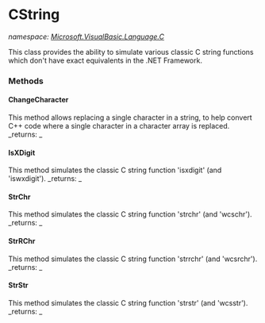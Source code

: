 ﻿
# CString
_namespace: [Microsoft.VisualBasic.Language.C](N-Microsoft.VisualBasic.Language.C.md)_

This class provides the ability to simulate various classic C string functions
which don't have exact equivalents in the .NET Framework.

### Methods

#### ChangeCharacter
This method allows replacing a single character in a string, to help convert
 C++ code where a single character in a character array is replaced.
_returns: _
#### IsXDigit
This method simulates the classic C string function 'isxdigit' (and 'iswxdigit').
_returns: _
#### StrChr
This method simulates the classic C string function 'strchr' (and 'wcschr').
_returns: _
#### StrRChr
This method simulates the classic C string function 'strrchr' (and 'wcsrchr').
_returns: _
#### StrStr
This method simulates the classic C string function 'strstr' (and 'wcsstr').
_returns: _



